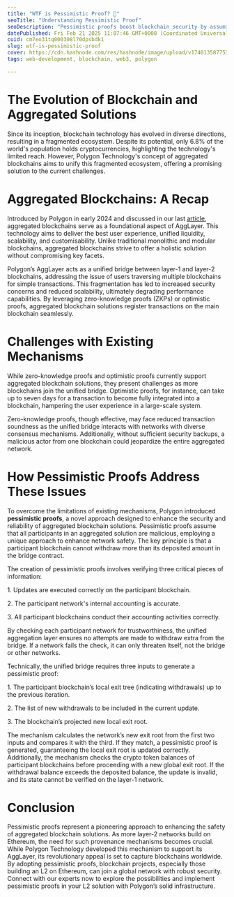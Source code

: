 ```yaml
---
title: "WTF is Pessimistic Proof? 🤔"
seoTitle: "Understanding Pessimistic Proof"
seoDescription: "Pessimistic proofs boost blockchain security by assuming participant malice, ensuring robust solutions for Ethereum's layer-2 networks"
datePublished: Fri Feb 21 2025 11:07:46 GMT+0000 (Coordinated Universal Time)
cuid: cm7eo31tq000308l70dpsbdk1
slug: wtf-is-pessimistic-proof
cover: https://cdn.hashnode.com/res/hashnode/image/upload/v1740135877537/3b9b7df3-dd06-46ca-8518-fd982bfa4100.png
tags: web-development, blockchain, web3, polygon

---
```


# The Evolution of Blockchain and Aggregated Solutions

Since its inception, blockchain technology has evolved in diverse directions, resulting in a fragmented ecosystem. Despite its potential, only 6.8% of the world's population holds cryptocurrencies, highlighting the technology's limited reach. However, Polygon Technology's concept of aggregated blockchains aims to unify this fragmented ecosystem, offering a promising solution to the current challenges.

# Aggregated Blockchains: A Recap

Introduced by Polygon in early 2024 and discussed in our last [article](https://bandojay.hashnode.dev/architecting-scalability-exploring-agglayers-zk-rollup-aggregation), aggregated blockchains serve as a foundational aspect of AggLayer. This technology aims to deliver the best user experience, unified liquidity, scalability, and customisability. Unlike traditional monolithic and modular blockchains, aggregated blockchains strive to offer a holistic solution without compromising key facets.

Polygon’s AggLayer acts as a unified bridge between layer-1 and layer-2 blockchains, addressing the issue of users traversing multiple blockchains for simple transactions. This fragmentation has led to increased security concerns and reduced scalability, ultimately degrading performance capabilities. By leveraging zero-knowledge proofs (ZKPs) or optimistic proofs, aggregated blockchain solutions register transactions on the main blockchain seamlessly.  

# Challenges with Existing Mechanisms

While zero-knowledge proofs and optimistic proofs currently support aggregated blockchain solutions, they present challenges as more blockchains join the unified bridge. Optimistic proofs, for instance, can take up to seven days for a transaction to become fully integrated into a blockchain, hampering the user experience in a large-scale system.

Zero-knowledge proofs, though effective, may face reduced transaction soundness as the unified bridge interacts with networks with diverse consensus mechanisms. Additionally, without sufficient security backups, a malicious actor from one blockchain could jeopardize the entire aggregated network.

# How Pessimistic Proofs Address These Issues

To overcome the limitations of existing mechanisms, Polygon introduced **pessimistic proofs**, a novel approach designed to enhance the security and reliability of aggregated blockchain solutions. Pessimistic proofs assume that all participants in an aggregated solution are malicious, employing a unique approach to enhance network safety. The key principle is that a participant blockchain cannot withdraw more than its deposited amount in the bridge contract.

The creation of pessimistic proofs involves verifying three critical pieces of information:

1\. Updates are executed correctly on the participant blockchain.

2\. The participant network's internal accounting is accurate.

3\. All participant blockchains conduct their accounting activities correctly.

By checking each participant network for trustworthiness, the unified aggregation layer ensures no attempts are made to withdraw extra from the bridge. If a network fails the check, it can only threaten itself, not the bridge or other networks.

Technically, the unified bridge requires three inputs to generate a pessimistic proof:

1\. The participant blockchain’s local exit tree (indicating withdrawals) up to the previous iteration.

2\. The list of new withdrawals to be included in the current update.

3\. The blockchain’s projected new local exit root.

The mechanism calculates the network’s new exit root from the first two inputs and compares it with the third. If they match, a pessimistic proof is generated, guaranteeing the local exit root is updated correctly. Additionally, the mechanism checks the crypto token balances of participant blockchains before proceeding with a new global exit root. If the withdrawal balance exceeds the deposited balance, the update is invalid, and its state cannot be verified on the layer-1 network.

# Conclusion

Pessimistic proofs represent a pioneering approach to enhancing the safety of aggregated blockchain solutions. As more layer-2 networks build on Ethereum, the need for such provenance mechanisms becomes crucial. While Polygon Technology developed this mechanism to support its AggLayer, its revolutionary appeal is set to capture blockchains worldwide. By adopting pessimistic proofs, blockchain projects, especially those building an L2 on Ethereum, can join a global network with robust security. Connect with our experts now to explore the possibilities and implement pessimistic proofs in your L2 solution with Polygon’s solid infrastructure.
